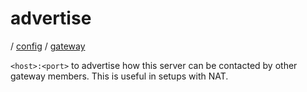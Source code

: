 # advertise

/ [config](/reference/server-config/index.md) / [gateway](/reference/server-config/config/gateway/index.md) 

`<host>:<port>` to advertise how this server can be contacted by
other gateway members. This is useful in setups with NAT.

